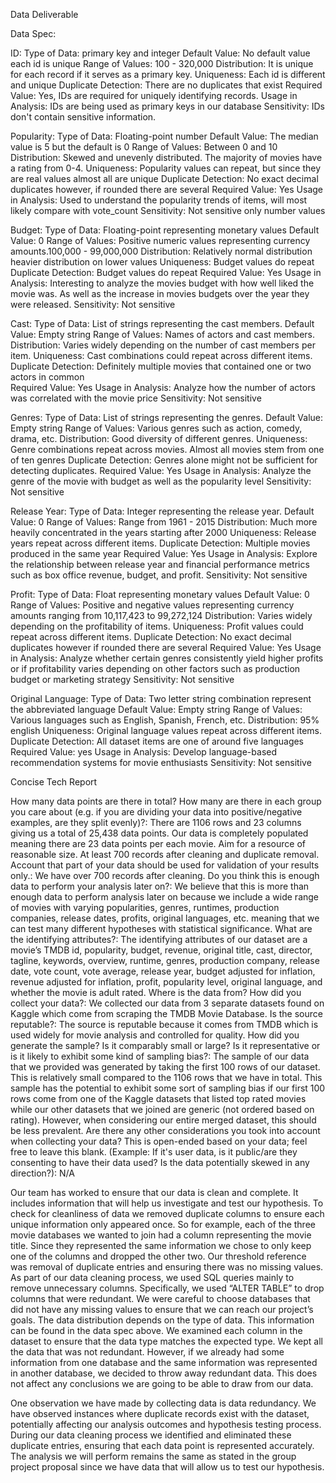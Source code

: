 Data Deliverable

Data Spec:

ID:
Type of Data: primary key and integer 
Default Value: No default value each id is unique
Range of Values: 100 - 320,000
Distribution: It is unique for each record if it serves as a primary key.
Uniqueness: Each id is different and unique
Duplicate Detection: There are no duplicates that exist
Required Value: Yes, IDs are required for uniquely identifying records.
Usage in Analysis: IDs are being used as primary keys in our database
Sensitivity: IDs don't contain sensitive information.

Popularity:
Type of Data: Floating-point number 
Default Value: The median value is 5 but the default is 0
Range of Values: Between 0 and 10
Distribution: Skewed and unevenly distributed. The majority of movies have a rating from 0-4.
Uniqueness: Popularity values can repeat, but since they are real values almost all are unique
Duplicate Detection: No exact decimal duplicates however, if rounded there are several
Required Value: Yes
Usage in Analysis: Used to understand the popularity trends of items, will most likely compare with vote_count
Sensitivity: Not sensitive only number values

Budget:
Type of Data: Floating-point representing monetary values
Default Value: 0 
Range of Values: Positive numeric values representing currency amounts.100,000 - 99,000,000
Distribution: Relatively normal distribution heavier distribution on lower values
Uniqueness: Budget values do repeat
Duplicate Detection: Budget values do repeat
Required Value: Yes
Usage in Analysis: Interesting to analyze the movies budget with how well liked the movie was. As well as the increase in movies budgets over the year they were released.
Sensitivity: Not sensitive 

Cast:
Type of Data: List of strings representing the cast members.
Default Value: Empty string
Range of Values: Names of actors and cast members.
Distribution: Varies widely depending on the number of cast members per item.
Uniqueness: Cast combinations could repeat across different items.
Duplicate Detection: Definitely multiple movies that contained one or two actors in common  
Required Value: Yes
Usage in Analysis: Analyze how the number of actors was correlated with the movie price
Sensitivity: Not sensitive 

Genres:
Type of Data: List of strings representing the genres.
Default Value: Empty string
Range of Values: Various genres such as action, comedy, drama, etc.
Distribution: Good diversity of different genres.
Uniqueness: Genre combinations repeat across movies. Almost all movies stem from one of ten genres
Duplicate Detection: Genres alone might not be sufficient for detecting duplicates.
Required Value: Yes
Usage in Analysis: Analyze the genre of the movie with budget as well as the popularity level
Sensitivity: Not sensitive 

Release Year:
Type of Data: Integer representing the release year.
Default Value: 0
Range of Values: Range from 1961 - 2015
Distribution: Much more heavily concentrated in the years starting after 2000
Uniqueness: Release years repeat across different items.
Duplicate Detection: Multiple movies produced in the same year
Required Value: Yes
Usage in Analysis: Explore the relationship between release year and financial performance metrics such as box office revenue, budget, and profit.
Sensitivity: Not sensitive

Profit:
Type of Data: Float representing monetary values
Default Value: 0
Range of Values: Positive and negative values representing currency amounts ranging from 10,117,423 to 99,272,124 
Distribution: Varies widely depending on the profitability of items.
Uniqueness: Profit values could repeat across different items.
Duplicate Detection:  No exact decimal duplicates however if rounded there are several
Required Value: Yes
Usage in Analysis: Analyze whether certain genres consistently yield higher profits or if profitability varies depending on other factors such as production budget or marketing strategy
Sensitivity: Not sensitive 

Original Language:
Type of Data: Two letter string combination represent the abbreviated language
Default Value: Empty string
Range of Values: Various languages such as English, Spanish, French, etc.
Distribution: 95% english
Uniqueness: Original language values repeat across different items.
Duplicate Detection: All dataset items are one of around five languages
Required Value: yes
Usage in Analysis: Develop language-based recommendation systems for movie enthusiasts
Sensitivity: Not sensitive 

Concise Tech Report

How many data points are there in total? How many are there in each group you care about (e.g. if you are dividing your data into positive/negative examples, are they split evenly)?: There are 1106 rows and 23 columns giving us a total of 25,438 data points. Our data is completely populated meaning there are 23 data points per each movie.
Aim for a resource of reasonable size. At least 700 records after cleaning and duplicate removal. Account that part of your data should be used for validation of your results only.: We have over 700 records after cleaning.
Do you think this is enough data to perform your analysis later on?: We believe that this is more than enough data to perform analysis later on because we include a wide range of movies with varying popularities, genres, runtimes, production companies, release dates, profits, original languages, etc. meaning that we can test many different hypotheses with statistical significance.
What are the identifying attributes?: The identifying attributes of our dataset are a movie’s TMDB id, popularity, budget, revenue, original title, cast, director, tagline, keywords, overview, runtime, genres, production company, release date, vote count, vote average, release year, budget adjusted for inflation, revenue adjusted for inflation, profit, popularity level, original language, and whether the movie is adult rated.
Where is the data from?
How did you collect your data?: We collected our data from 3 separate datasets found on Kaggle which come from scraping the TMDB Movie Database.
Is the source reputable?: The source is reputable because it comes from TMDB which is used widely for movie analysis and controlled for quality.
How did you generate the sample? Is it comparably small or large? Is it representative or is it likely to exhibit some kind of sampling bias?: The sample of our data that we provided was generated by taking the first 100 rows of our dataset. This is relatively small compared to the 1106 rows that we have in total. This sample has the potential to exhibit some sort of sampling bias if our first 100 rows come from one of the Kaggle datasets that listed top rated movies while our other datasets that we joined are generic (not ordered based on rating). However, when considering our entire merged dataset, this should be less prevalent. 
Are there any other considerations you took into account when collecting your data? This is open-ended based on your data; feel free to leave this blank. (Example: If it's user data, is it public/are they consenting to have their data used? Is the data potentially skewed in any direction?): N/A

Our team has worked to ensure that our data is clean and complete. It includes information that will help us investigate and test our hypothesis.
To check for cleanliness of data we removed duplicate columns to ensure each unique information only appeared once. So for example, each of the three movie databases we wanted to join had a column representing the movie title. Since they represented the same information we chose to only keep one of the columns and dropped the other two. Our threshold reference was removal of duplicate entries and ensuring there was no missing values.
As part of our data cleaning process, we used SQL queries mainly to remove unnecessary columns. Specifically, we used “ALTER TABLE” to drop columns that were redundant.
We were careful to choose databases that did not have any missing values to ensure that we can reach our project’s goals.
The data distribution depends on the type of data. This information can be found in the data spec above.
We examined each column in the dataset to ensure that the data type matches the expected type.
We kept all the data that was not redundant. However, if we already had some information from one database and the same information was represented in another database, we decided to throw away redundant data. This does not affect any conclusions we are going to be able to draw from our data. 

One observation we have made by collecting data is data redundancy. We have observed instances where duplicate records exist with the dataset, potentially affecting our analysis outcomes and hypothesis testing process. During our data cleaning process we identified and eliminated these duplicate entries, ensuring that each data point is represented accurately. The analysis we will perform remains the same as stated in the group project proposal since we have data that will allow us to test our hypothesis.
